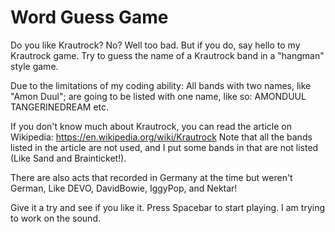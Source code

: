 # Word Guess Game

Do you like Krautrock? No? Well too bad.
But if you do, say hello to my Krautrock game.
Try to guess the name of a Krautrock band in a "hangman" style game.

Due to the limitations of my coding ability:
All bands with two names, like "Amon Duul";
are going to be listed with one name, like so:
AMONDUUL
TANGERINEDREAM etc.

If you don't know much about Krautrock, you can read the article on Wikipedia:
https://en.wikipedia.org/wiki/Krautrock
Note that all the bands listed in the article are not used,
and I put some bands in that are not listed (Like Sand and Brainticket!).

There are also acts that recorded in Germany at the time but weren't German,
Like DEVO, DavidBowie, IggyPop, and Nektar!

Give it a try and see if you like it.
Press Spacebar to start playing.
I am trying to work on the sound.